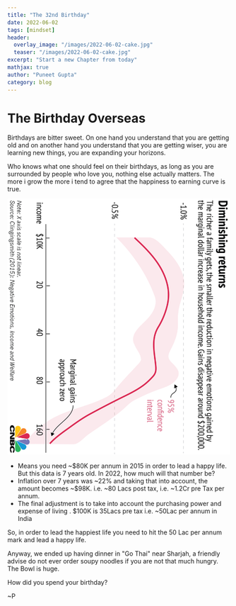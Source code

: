 ```yaml
---
title: "The 32nd Birthday"
date: 2022-06-02
tags: [mindset]
header:
  overlay_image: "/images/2022-06-02-cake.jpg"
  teaser: "/images/2022-06-02-cake.jpg"
excerpt: "Start a new Chapter from today"
mathjax: true
author: "Puneet Gupta"
category: blog
---
```


# The Birthday Overseas

Birthdays are bitter sweet. On one hand you understand that you are getting old and on another hand you understand that you are getting wiser, you are learning new things, you are expanding your horizons.

Who knows what one should feel on their birthdays, as long as you are surrounded by people who love you, nothing else actually matters. The more i grow the more i tend to agree that the happiness to earning curve is true.

![Income to Happiness Curve](/images/2022-06-02-emotionandincome.png "Income to Happiness Curve")

- Means you need ~$80K per annum in 2015 in order to lead a happy life. But this data is 7 years old. In 2022, how much will that number be?
- Inflation over 7 years was ~22% and taking that into account, the amount becomes ~$98K. i.e. ~80 Lacs post tax, i.e. ~1.2Cr pre Tax per annum.
- The final adjustment is to take into account the purchasing power and expense of living . $100K is 35Lacs pre tax i.e. ~50Lac per annum in India

So, in order to lead the happiest life you need to hit the 50 Lac per annum mark and lead a happy life.

Anyway, we ended up having dinner in "Go Thai" near Sharjah, a friendly advise do not ever order soupy noodles if you are not that much hungry. The Bowl is huge.

How did you spend your birthday?

~P
